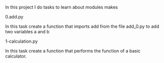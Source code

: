 In this project I do tasks to learn about modules 
makes

0.add.py

In this task create a function that imports add from the file add_0.py to add two variables a and b

1-calculation.py

In this task create a function that performs the function of a basic calculator.